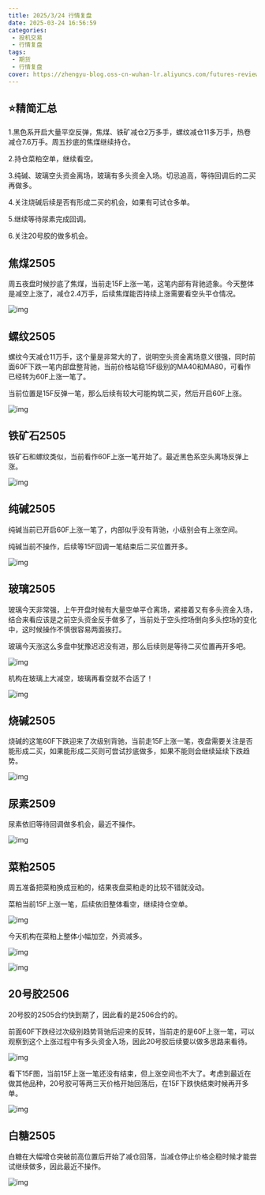 ```yaml
---
title: 2025/3/24 行情复盘
date: 2025-03-24 16:56:59
categories: 
 - 投机交易
 - 行情复盘
tags:
 - 期货
 - 行情复盘
cover: https://zhengyu-blog.oss-cn-wuhan-lr.aliyuncs.com/futures-review-face.png
---
```


## ⭐精简汇总

1.黑色系开启大量平空反弹，焦煤、铁矿减仓2万多手，螺纹减仓11多万手，热卷减仓7.6万手。周五抄底的焦煤继续持仓。

2.持仓菜粕空单，继续看空。

3.纯碱、玻璃空头资金离场，玻璃有多头资金入场。切忌追高，等待回调后的二买再做多。

4.关注烧碱后续是否有形成二买的机会，如果有可试仓多单。

5.继续等待尿素完成回调。

6.关注20号胶的做多机会。

## 焦煤2505

周五夜盘时候抄底了焦煤，当前走15F上涨一笔，这笔内部有背驰迹象。今天整体是减空上涨了，减仓2.4万手，后续焦煤能否持续上涨需要看空头平仓情况。

![img](https://pic3.zhimg.com/v2-37326e71b0e3c7dd98ba4ea9bd81bbea_1440w.jpg)

## 螺纹2505

螺纹今天减仓11万手，这个量是非常大的了，说明空头资金离场意义很强，同时前面60F下跌一笔内部盘整背驰，当前价格站稳15F级别的MA40和MA80，可看作已经转为60F上涨一笔了。

当前位置是15F反弹一笔，那么后续有较大可能构筑二买，然后开启60F上涨。

![img](https://picx.zhimg.com/v2-8dc1a088a734eff2e3150ae6b845517b_1440w.jpg)

## 铁矿石2505

铁矿石和螺纹类似，当前看作60F上涨一笔开始了。最近黑色系空头离场反弹上涨。

![img](https://picx.zhimg.com/v2-7f4a0ebe13948375e6b81d09c1dd95d7_1440w.jpg)

## 纯碱2505

纯碱当前已开启60F上涨一笔了，内部似乎没有背驰，小级别会有上涨空间。

纯碱当前不操作，后续等15F回调一笔结束后二买位置开多。

![img](https://pica.zhimg.com/v2-39338f9607095ad1fb6ca9a6df05daf0_1440w.jpg)

## 玻璃2505

玻璃今天非常强，上午开盘时候有大量空单平仓离场，紧接着又有多头资金入场，结合来看应该是之前空头资金反手做多了，当前处于空头控场倒向多头控场的变化中，这时候操作不慎很容易两面挨打。

玻璃今天涨这么多盘中犹豫迟迟没有进，那么后续则是等待二买位置再开多吧。

![img](https://picx.zhimg.com/v2-abc70212903f2f0f9ac48d4d363e37d1_1440w.jpg)

机构在玻璃上大减空，玻璃再看空就不合适了！

![img](https://pica.zhimg.com/v2-4ae73449cbeeec322d0c62f02b83f2c2_1440w.jpg)

## 烧碱2505

烧碱的这笔60F下跌迎来了次级别背驰，当前走15F上涨一笔，夜盘需要关注是否能形成二买，如果能形成二买则可尝试抄底做多，如果不能则会继续延续下跌趋势。

![img](https://picx.zhimg.com/v2-3847d573e05fd139ea24bb65fc9b362d_1440w.jpg)

## 尿素2509

尿素依旧等待回调做多机会，最近不操作。

![img](https://picx.zhimg.com/v2-2fc0e851b6d3691fb1386593128cfa13_1440w.jpg)

## 菜粕2505

周五准备把菜粕换成豆粕的，结果夜盘菜粕走的比较不错就没动。

菜粕当前15F上涨一笔，后续依旧整体看空，继续持仓空单。

![img](https://pic3.zhimg.com/v2-90a4562d3fe11517a82c4d6398f9185c_1440w.jpg)

今天机构在菜粕上整体小幅加空，外资减多。

![img](https://pic3.zhimg.com/v2-ab7e1e5f02762e23b67fd5574f0e2526_1440w.jpg)

![img](https://pica.zhimg.com/v2-5cc1ee34e7bec0cdbfbaa773016d5712_1440w.jpg)

## 20号胶2506

20号胶的2505合约快到期了，因此看的是2506合约的。

前面60F下跌经过次级别趋势背驰后迎来的反转，当前走的是60F上涨一笔，可以观察到这个上涨过程中有多头资金入场，因此20号胶后续要以做多思路来看待。

![img](https://pic1.zhimg.com/v2-e7af662e8bd4978d989bc3163b586c88_1440w.jpg)

看下15F图，当前15F上涨一笔还没有结束，但上涨空间也不大了。考虑到最近在做其他品种，20号胶可等两三天价格开始回落后，在15F下跌快结束时候再开多单。

![img](https://pic4.zhimg.com/v2-9a7af17c23553d0798f71a91ab1e1573_1440w.jpg)

## 白糖2505

白糖在大幅增仓突破前高位置后开始了减仓回落，当减仓停止价格企稳时候才能尝试继续做多，因此最近不操作。

![img](https://pica.zhimg.com/v2-b52c6b902f88be4021bdd3fc69dc4960_1440w.jpg)